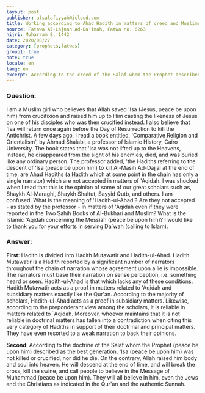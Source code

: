 ```yaml
---
layout: post
publisher: alsalafiyyah@icloud.com
title: Working according to Ahad Hadith in matters of creed and Muslims' creed about Jesus
source: Fatawa Al-Lajnah Ad-Da'imah, Fatwa no. 6263
hijri: Muharram 8, 1442
date: 2020/08/27
category: [prophets,fatwas]
group1: true
note: true
locale: en
lang: en
excerpt: According to the creed of the Salaf whom the Prophet described as the best generation, Jesus was not killed or crucified, nor did he die.
---
```


### Question: 
I am a Muslim girl who believes that Allah saved 'Isa (Jesus, peace be upon him) from crucifixion and raised him up to Him casting the likeness of Jesus on one of his disciples who was then crucified instead. I also believe that 'Isa will return once again before the Day of Resurrection to kill the Antichrist. A few days ago, I read a book entitled, 'Comparative Religion and Orientalism', by Ahmad Shalabi, a professor of Islamic History, Cairo University. The book states that 'Isa was not lifted up to the Heavens, instead, he disappeared from the sight of his enemies, died, and was buried like any ordinary person. The professor added, 'the Hadiths referring to the descent of 'Isa (peace be upon him) to kill Al-Masih Ad-Dajjal at the end of time, are Ahad Hadiths (a Hadith which at some point in the chain has only a single narrator) which are not accepted in matters of 'Aqidah. I was shocked when I read that this is the opinion of some of our great scholars such as, Shaykh Al-Maraghi, Shaykh Shaltut, Sayyid Qutb, and others. I am confused. What is the meaning of 'Hadith-ul-Ahad'? Are they not accepted - as stated by the professor - in matters of 'Aqidah even if they were reported in the Two Sahih Books of Al-Bukhari and Muslim? What is the Islamic 'Aqidah concerning the Messiah (peace be upon him)? I would like to thank you for your efforts in serving Da`wah (calling to Islam).

### Answer:
**First**: Hadith is divided into Hadith Mutawatir and Hadith-ul-Ahad. Hadith Mutawatir is a Hadith reported by a significant number of narrators throughout the chain of narration whose agreement upon a lie is impossible. The narrators must base their narration on sense perception, i.e. something heard or seen. Hadith-ul-Ahad is that which lacks any of these conditions. Hadith Mutawatir acts as a proof in matters related to 'Aqidah and subsidiary matters exactly like the Qur'an. According to the majority of scholars, Hadith-ul-Ahad acts as a proof in subsidiary matters. Likewise, according to the preponderant view among the scholars, it is reliable in matters related to `Aqidah. Moreover, whoever maintains that it is not reliable in doctrinal matters has fallen into a contradiction when citing this very category of Hadiths in support of their doctrinal and principal matters. They have even resorted to a weak narration to back their opinions.

**Second**: According to the doctrine of the Salaf whom the Prophet (peace be upon him) described as the best generation, 'Isa (peace be upon him) was not killed or crucified, nor did he die. On the contrary, Allah raised him body and soul into heaven. He will descend at the end of time, and will break the cross, kill the swine, and call people to believe in the Message of Muhammad (peace be upon him). They will all believe in him, even the Jews and the Christians as indicated in the Qur'an and the authentic Sunnah.
